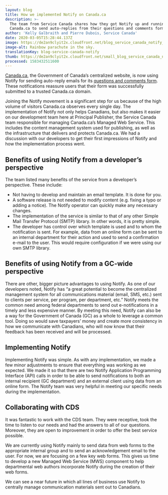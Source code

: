 ```yaml
---
layout: blog
title: How we implemented Notify on Canada.ca
description: >-
  The team from Service Canada shares how they got Notify up and running on
  Canada.ca to send auto-replies from their questions and comments form. 
author: 'Kelly Galbraith and Pierre Dubois, Service Canada'
date: 2020-03-05T15:28:44.137Z
image: https://de2an9clyit2x.cloudfront.net/blog_service_canada_notify_227a13a007.jpg
image-alt: Rainbow parachute in the sky.
translationKey: blog-service-canada-notify
thumb: https://de2an9clyit2x.cloudfront.net/small_blog_service_canada_notify_227a13a007.jpg
processed: 1583432511600
---
```

[Canada.ca](https://www.canada.ca/en.html), the Government of Canada’s centralized website, is now using Notify for sending auto-reply emails for its [questions and comments form](https://www.canada.ca/en/contact/questions.html). These notifications reassure users that their form was successfully submitted to a trusted Canada.ca domain. 

Joining the Notify movement is a significant step for us because of the high volume of visitors Canada.ca observes every single day. The implementation of Notify not only helps Canadians, but also makes it easier on our development team here at Principal Publisher, the Service Canada team responsible for managing Canada.ca’s Managed Web Service. This includes the content management system used for publishing, as well as the infrastructure that delivers and protects Canada.ca. 
We had a discussion with our developers to get their first impressions of Notify and how the implementation process went. 

## Benefits of using Notify from a developer’s perspective
The team listed many benefits of the service from a developer’s perspective. These include:

* Not having to develop and maintain an email template. It is done for you. 
* A software release is not needed to modify content (e.g. fixing a typo or adding a notice). The Notify operator can quickly make any necessary changes.
* The implementation of the service is similar to that of any other Simple Mail Transfer Protocol (SMTP) library. In other words, it is pretty simple.
* The developer has control over which template is used and to whom the notification is sent. For example, data from an online form can be sent to an internal department for their action and used to send a confirmation e-mail to the user. This would require configuration if we were using our own SMTP library. 

## Benefits of using Notify from a GC-wide perspective
There are other, bigger picture advantages to using Notify. As one of our developers noted, Notify has “a great potential to become the centralized management system for all communications material (email, SMS, etc.) sent to clients per service, per program, per department, etc.” 
Notify meets the common need among federal departments to send out e-notifications in a timely and less expensive manner.  By meeting this need, Notify can also be a way for the Government of Canada (GC) as a whole to leverage a common tool. Doing so would save taxpayers’ money and create more consistency in how we communicate with Canadians, who will now know that their feedback has been received and will be processed.

## Implementing Notify
Implementing Notify was simple. As with any implementation, we made a few minor adjustments to ensure that everything was working as we expected. We made it so that there are two Notify Application Programming Interface (API) calls in order to be able to send notifications to both an internal recipient (GC department) and an external client using data from an online form. The Notify team was very helpful in meeting our specific needs during the implementation. 

## Collaborating with CDS

It was fantastic to work with the CDS team. They were receptive, took the time to listen to our needs and had the answers to all of our questions. Moreover, they are open to improvement in order to offer the best service possible. 

We are currently using Notify mainly to send data from web forms to the appropriate internal group and to send an acknowledgement email to the user. For now, we are focusing on a few key web forms. This gives us time to develop a new Managed Web Service (MWS) component to help departmental web authors incorporate Notify during the creation of their web forms.

We can see a near future in which all lines of business use Notify to centrally manage communication materials sent out to Canadians.

